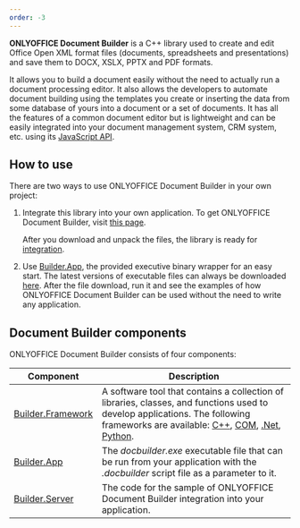 ```yaml
---
order: -3
---
```


**ONLYOFFICE Document Builder** is a C++ library used to create and edit Office Open XML format files (documents, spreadsheets and presentations) and save them to DOCX, XSLX, PPTX and PDF formats.

It allows you to build a document easily without the need to actually run a document processing editor. It also allows the developers to automate document building using the templates you create or inserting the data from some database of yours into a document or a set of documents. It has all the features of a common document editor but is lightweight and can be easily integrated into your document management system, CRM system, etc. using its [JavaScript API](../../../../Docs/Office%20API/Get%20Started/index.md).

## How to use

There are two ways to use ONLYOFFICE Document Builder in your own project:

1. Integrate this library into your own application. To get ONLYOFFICE Document Builder, visit [this page](../Get%20Document%20Builder/index.md).

   After you download and unpack the files, the library is ready for [integration](../../Builder%20Framework/Overview/index.md).

2. Use [Builder.App](../../Builder%20App/Overview/index.md), the provided executive binary wrapper for an easy start. The latest versions of executable files can always be downloaded [here](https://www.onlyoffice.com/document-builder.aspx?from=api). After the file download, run it and see the examples of how ONLYOFFICE Document Builder can be used without the need to write any application.

## Document Builder components

ONLYOFFICE Document Builder consists of four components:

| Component                                                        | Description                                                                                                                                                                                                                                                                                                                                               |
| ---------------------------------------------------------------- | --------------------------------------------------------------------------------------------------------------------------------------------------------------------------------------------------------------------------------------------------------------------------------------------------------------------------------------------------------- |
| [Builder.Framework](../../Builder%20Framework/Overview/index.md) | A software tool that contains a collection of libraries, classes, and functions used to develop applications. The following frameworks are available: [C++](../../Builder%20Framework/C++/index.md), [COM](../../Builder%20Framework/COM/index.md), [.Net](../../Builder%20Framework/.Net/index.md), [Python](../../Builder%20Framework/Python/index.md). |
| [Builder.App](../../Builder%20App/Overview/index.md)             | The *docbuilder.exe* executable file that can be run from your application with the *.docbuilder* script file as a parameter to it.                                                                                                                                                                                                                       |
| [Builder.Server](../../Builder%20Server/Overview/index.md)       | The code for the sample of ONLYOFFICE Document Builder integration into your application.                                                                                                                                                                                                                                                                 |
